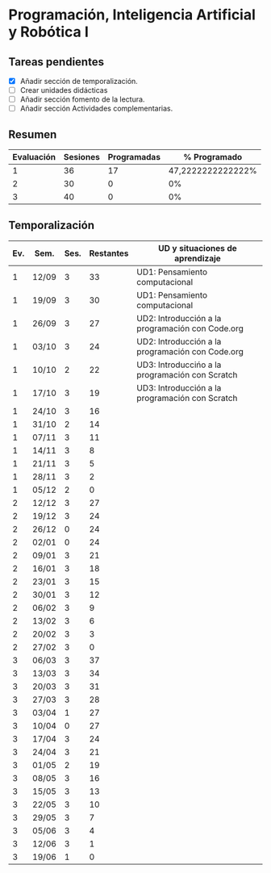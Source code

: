 # Programación, Inteligencia Artificial y Robótica I

## Tareas pendientes

- [x] Añadir sección de temporalización.
- [ ] Crear unidades didácticas
- [ ] Añadir sección fomento de la lectura.
- [ ] Añadir sección Actividades complementarias.

## Resumen

| Evaluación | Sesiones | Programadas | % Programado      |
|------------|----------|-------------|-------------------|
| 1          | 36       | 17          | 47,2222222222222% |
| 2          | 30       | 0           | 0%                |
| 3          | 40       | 0           | 0%                |

## Temporalización

| Ev. | Sem.  | Ses. | Restantes | UD y situaciones de aprendizaje                  |
|-----|-------|------|-----------|--------------------------------------------------|
| 1   | 12/09 | 3    | 33        | UD1: Pensamiento computacional                   |
| 1   | 19/09 | 3    | 30        | UD1: Pensamiento computacional                   |
| 1   | 26/09 | 3    | 27        | UD2: Introducción a la programación con Code.org |
| 1   | 03/10 | 3    | 24        | UD2: Introducción a la programación con Code.org |
| 1   | 10/10 | 2    | 22        | UD3: Introduccińo a la programación con Scratch  |
| 1   | 17/10 | 3    | 19        | UD3: Introducción a la programación con Scratch  |
| 1   | 24/10 | 3    | 16        |                                                  |
| 1   | 31/10 | 2    | 14        |                                                  |
| 1   | 07/11 | 3    | 11        |                                                  |
| 1   | 14/11 | 3    | 8         |                                                  |
| 1   | 21/11 | 3    | 5         |                                                  |
| 1   | 28/11 | 3    | 2         |                                                  |
| 1   | 05/12 | 2    | 0         |                                                  |
| 2   | 12/12 | 3    | 27        |                                                  |
| 2   | 19/12 | 3    | 24        |                                                  |
| 2   | 26/12 | 0    | 24        |                                                  |
| 2   | 02/01 | 0    | 24        |                                                  |
| 2   | 09/01 | 3    | 21        |                                                  |
| 2   | 16/01 | 3    | 18        |                                                  |
| 2   | 23/01 | 3    | 15        |                                                  |
| 2   | 30/01 | 3    | 12        |                                                  |
| 2   | 06/02 | 3    | 9         |                                                  |
| 2   | 13/02 | 3    | 6         |                                                  |
| 2   | 20/02 | 3    | 3         |                                                  |
| 2   | 27/02 | 3    | 0         |                                                  |
| 3   | 06/03 | 3    | 37        |                                                  |
| 3   | 13/03 | 3    | 34        |                                                  |
| 3   | 20/03 | 3    | 31        |                                                  |
| 3   | 27/03 | 3    | 28        |                                                  |
| 3   | 03/04 | 1    | 27        |                                                  |
| 3   | 10/04 | 0    | 27        |                                                  |
| 3   | 17/04 | 3    | 24        |                                                  |
| 3   | 24/04 | 3    | 21        |                                                  |
| 3   | 01/05 | 2    | 19        |                                                  |
| 3   | 08/05 | 3    | 16        |                                                  |
| 3   | 15/05 | 3    | 13        |                                                  |
| 3   | 22/05 | 3    | 10        |                                                  |
| 3   | 29/05 | 3    | 7         |                                                  |
| 3   | 05/06 | 3    | 4         |                                                  |
| 3   | 12/06 | 3    | 1         |                                                  |
| 3   | 19/06 | 1    | 0         |                                                  |
